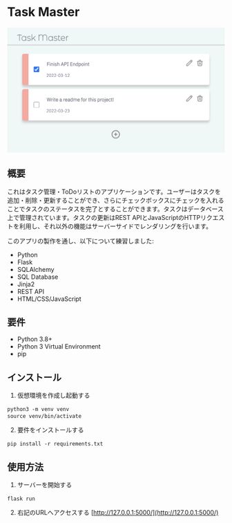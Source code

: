 # Task Master

![Screenshot of Application](screenshot1.png)

## 概要

これはタスク管理・ToDoリストのアプリケーションです。ユーザーはタスクを追加・削除・更新することができ、さらにチェックボックスにチェックを入れることでタスクのステータスを完了とすることができます。タスクはデータベース上で管理されています。タスクの更新はREST APIとJavaScriptのHTTPリクエストを利用し、それ以外の機能はサーバーサイドでレンダリングを行います。

このアプリの製作を通し、以下について練習しました:
- Python
- Flask 
- SQLAlchemy
- SQL Database
- Jinja2
- REST API
- HTML/CSS/JavaScript

## 要件
- Python 3.8+
- Python 3 Virtual Environment
- pip

## インストール
1. 仮想環境を作成し起動する
```shell
python3 -m venv venv 
source venv/bin/activate
```
2. 要件をインストールする
```shell
pip install -r requirements.txt
```

## 使用方法
1. サーバーを開始する
```shell
flask run
```
2. 右記のURLへアクセスする [http://127.0.0.1:5000/](http://127.0.0.1:5000/)